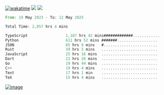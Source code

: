 [![wakatime](https://wakatime.com/badge/user/00eead22-fb14-4dd0-ab8a-3625cafbd50d.svg)](https://wakatime.com/@00eead22-fb14-4dd0-ab8a-3625cafbd50d)
![](https://komarev.com/ghpvc/?username=flatypus)
![](https://pixel.flatypus.me/flatypus?type=tracker)
<!--START_SECTION:waka-->

```rust
From: 19 May 2023 - To: 12 May 2025

Total Time: 2,057 hrs 4 mins

TypeScript                 1,107 hrs 42 mins#############............   53.54 %
Python                     611 hrs 52 mins #######..................   29.58 %
JSON                       65 hrs 8 mins   #........................   03.15 %
Rust                       39 hrs 5 mins   .........................   01.89 %
JavaScript                 25 hrs 16 mins  .........................   01.22 %
Dart                       22 hrs 26 mins  .........................   01.08 %
Go                         19 hrs 44 mins  .........................   00.95 %
C++                        19 hrs 4 mins   .........................   00.92 %
Text                       17 hrs 1 min    .........................   00.82 %
TeX                        15 hrs 4 mins   .........................   00.73 %
```

<!--END_SECTION:waka-->
[<img alt="image" src="https://github.com/flatypus/flatypus/assets/68029599/0a302dc1-501c-43a0-ae8d-37ec4817f3bd">](https://flatypus.me)

